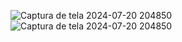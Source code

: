 ![Captura de tela 2024-07-20 204850](https://github.com/user-attachments/assets/5e1a724b-9026-435f-b0aa-2f909cfdb916)![Captura de tela 2024-07-20 204850](https://github.com/user-attachments/assets/5e1a724b-9026-435f-b0aa-2f909cfdb916)

